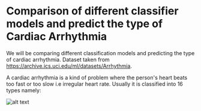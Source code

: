 # Comparison of different classifier models and predict the type of Cardiac Arrhythmia
We will be comparing different classification models and predicting the type of cardiac arrhythmia. 
Dataset taken from https://archive.ics.uci.edu/ml/datasets/Arrhythmia. 

 A cardiac arrhythmia is a kind of problem where the person's heart beats too fast or too slow i.e irregular heart rate. Usually it is classified into 16 types namely:
 
 ![alt text](p.PNG)



 
